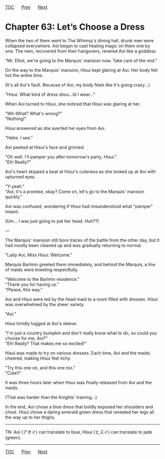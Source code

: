 [TOC](../readme.md)&nbsp;&nbsp;&nbsp;&nbsp;&nbsp;&nbsp;[Prev](section_0033.md)&nbsp;&nbsp;&nbsp;&nbsp;&nbsp;&nbsp;[Next](section_0035.md)



# Chapter 63: Let’s Choose a Dress

When the two of them went to The Whimsy's dining hall, drunk men were
collapsed everywhere. Aoi began to cast healing magic on them one by
one. The men, recovered from their hangovers, revered Aoi like a
goddess.  
  
"Mr. Elliot, we're going to the Marquis' mansion now. Take care of the
rest."  
  
On the way to the Marquis' mansion, Hisui kept glaring at Aoi. Her body
felt hot the entire time.  
  
(It's all Aoi's fault. Because of Aoi, my body feels like it's going
crazy...)  
  
"Hisui. What kind of dress shou...ld I wear..."  
  
When Aoi turned to Hisui, she noticed that Hisui was glaring at her.  
  
"Wh-What? What's wrong?"  
"Nothing!"  
  
Hisui answered as she averted her eyes from Aoi.  
  
"Hehe. I see."  
  
Aoi peeked at Hisui's face and grinned.  
  
"Oh well. I'll pamper you after tomorrow's party, Hisui."  
"Eh! Really?"  
  
Aoi's heart skipped a beat at Hisui's cuteness as she looked up at Aoi
with upturned eyes.  
  
"Y-yeah."  
"Aoi, it's a promise, okay? Come on, let's go to the Marquis' mansion
quickly."  
  
Aoi was confused, wondering if Hisui had misunderstood what "pamper"
meant.  
  
(Um... I was just going to pat her head. Huh??)  
  
—  
  
The Marquis' mansion still bore traces of the battle from the other day,
but it had mostly been cleaned up and was gradually returning to
normal.  
  
"Lady Aoi, Miss Hisui. Welcome."  
  
Marquis Barlmin greeted them immediately, and behind the Marquis, a line
of maids were kneeling respectfully.  
  
"Welcome to the Barlmin residence."  
"Thank you for having us."  
"Please, this way."  
  
Aoi and Hisui were led by the head maid to a room filled with dresses.
Hisui was overwhelmed by the sheer variety.  
  
"Aoi."  
  
Hisui timidly tugged at Aoi's sleeve.  
  
"I'm just a country bumpkin and don't really know what to do, so could
you choose for me, Aoi?"  
"Eh! Really? That makes me so excited!"  
  
Hisui was made to try on various dresses. Each time, Aoi and the maids
cheered, making Hisui feel itchy.  
  
"Try this one on, and this one too."  
"Cute!!"  
  
It was three hours later when Hisui was finally released from Aoi and
the maids.  
  
(That was harder than the Knights' training...)  
  
In the end, Aoi chose a blue dress that boldly exposed her shoulders and
chest. Hisui chose a daring emerald green dress that revealed her legs
all the way up to her thighs.  
  
  

------------------------------------------------------------------------

  
TN: Aoi (アオイ) can translate to blue, Hisui (ヒスイ) can translate to
jade (green).  


---
[TOC](../readme.md)&nbsp;&nbsp;&nbsp;&nbsp;&nbsp;&nbsp;[Prev](section_0033.md)&nbsp;&nbsp;&nbsp;&nbsp;&nbsp;&nbsp;[Next](section_0035.md)

